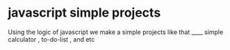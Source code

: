 # javascript simple projects 
Using the logic of javascript we make a simple projects 
like that ____ simple calculator , to-do-list , and etc

